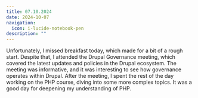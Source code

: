 ```yaml
---
title: 07.10.2024
date: 2024-10-07
navigation:
  icon: i-lucide-notebook-pen
description: ""
---
```


Unfortunately, I missed breakfast today, which made for a bit of a rough start. Despite that, I attended the Drupal Governance meeting, which covered the latest updates and policies in the Drupal ecosystem. The meeting was informative, and it was interesting to see how governance operates within Drupal. After the meeting, I spent the rest of the day working on the PHP course, diving into some more complex topics. It was a good day for deepening my understanding of PHP.

